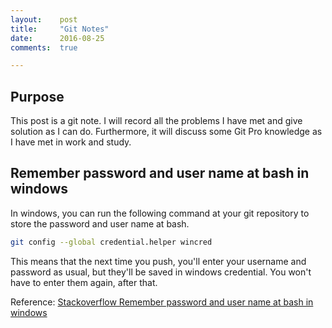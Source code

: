 ```yaml
---
layout:    post
title:     "Git Notes"
date:      2016-08-25
comments:  true

---
```


## Purpose
This post is a git note. I will record all the problems I have met and give solution as I can do. Furthermore, it will discuss some Git Pro knowledge as I have met in work and study.


## Remember password and user name at bash in windows
In windows, you can run the following command at your git repository to store the password and user name at bash.

```bash
git config --global credential.helper wincred
```

This means that the next time you push, you'll enter your username and password as usual, but they'll be saved in windows credential. You won't have to enter them again, after that.

Reference: [Stackoverflow Remember password and user name at bash in windows][1]

[1]: http://stackoverflow.com/questions/5727555/remember-password-git-bash-under-windows
